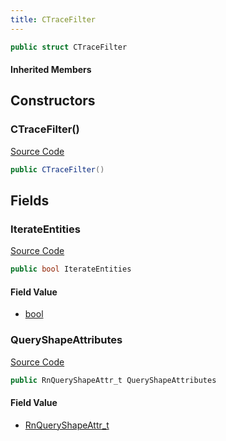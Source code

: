 ```yaml
---
title: CTraceFilter
---
```


```csharp
public struct CTraceFilter
```

#### Inherited Members

## Constructors

### CTraceFilter()

[Source Code](https://github.com/swiftly-solution/swiftlys2/blob/main/managed/src/SwiftlyS2.Shared/Natives/Structs/CTraceFilter.cs#L13)

```csharp
public CTraceFilter()
```

## Fields

### IterateEntities

[Source Code](https://github.com/swiftly-solution/swiftlys2/blob/main/managed/src/SwiftlyS2.Shared/Natives/Structs/CTraceFilter.cs#L11)

```csharp
public bool IterateEntities
```

#### Field Value

- [bool](https://learn.microsoft.com/dotnet/api/system.boolean)

### QueryShapeAttributes

[Source Code](https://github.com/swiftly-solution/swiftlys2/blob/main/managed/src/SwiftlyS2.Shared/Natives/Structs/CTraceFilter.cs#L10)

```csharp
public RnQueryShapeAttr_t QueryShapeAttributes
```

#### Field Value

- [RnQueryShapeAttr_t](/docs/api/shared/natives/rnqueryshapeattr_t)

